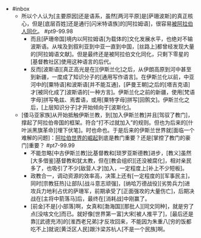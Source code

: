 - #inbox
    - 所以个人认为[主要原因]还是语系，虽然[两河平原]是[萨珊波斯]的真正核心，但是[底层百姓]还是通行[闪米特语族]的[阿拉姆语]，很容易[被阿拉伯人同化](https://www.zhihu.com/question/464466767/answer/1938229453)。 #pt9-99.98
        - 而且[萨珊帝国]境内以阿拉姆语[为载体的]文化发展水平，也绝对不输波斯语。从埃及到叙利亚到中亚一直到中国，[丝路上]都曾经发现大量的[阿拉姆语文献]。但是最终还是被阿拉伯文化同化，只剩下零星的[基督教社区]使用这种语言的后代。
        - 反而[波斯语][真正高光是在][伊斯兰化]之后，从伊朗高原到河中甚至到新疆，一度成了知识分子的[通用写作语言]。在伊斯兰化以前，中亚河中的[粟特语]和波斯语[并不能互通]，[萨曼王朝]之后的[塔吉克语]才[被同化成了]波斯语的[一种方言]。伊斯兰化之前的新疆，使用[梵语字母]拼写龟兹、焉耆语，或用[粟特字母]拼写[回鹘文]。伊斯兰化之后，[上层知识分子]才开始倾向于[波斯化]。
    - [倭马亚家族]从开始抵触伊斯兰教，到[加入伊斯兰教]并且[驾驭了教门]，撑起了阿拉伯帝国的框架。符合“打不过就加入”的规则。但也为后来的[什叶派黑旗革命][埋下伏笔]。时也命也。于是后来的伊斯兰世界就[面临一个难解的问题]：[阿拉伯世界的崛起](https://bbs.northdy.com/thread-933776-2-1.html)到底是教门重要？还是[掌控了教门的豪门]重要？ #pt7-99.99
        - 不能忽略[中古伊斯兰教]比基督教和[琐罗亚斯德教]进步，[教义]虽然[大多借鉴]基督教和犹太教，但在[教会组织][还没被腐化]，相对亲民多了，也吸引了不少[敌营人才]加入，一定程度上[补上不少短板]。
        - 政教合一，调动资源的效率高，决策上还有[一定程度的][军事民主]，同时[宗教狂热]让部队[战斗意志顽强]，[纳哈万德战役][劣势兵力]进攻兵力地利占优的萨珊军，前期承受了[正面强攻的大量伤亡]，后期决战在[主将中箭落马]后，最终在[消耗战]中刚赢了。
        - [前金]不是[小部落]啊，女真和[渤海国][那批人][同文同种]，就是穷了点[没啥文化]而已。就好像[世界第一富]大宋[被人推平了]，[最后还是靠][武德充沛]的[淮西老兄弟]才反攻回来，不能因为朱重八[穷的饭都吃不上]就说[黄泛区人民]跟汴梁苏杭人[不是一个民族]啊。
